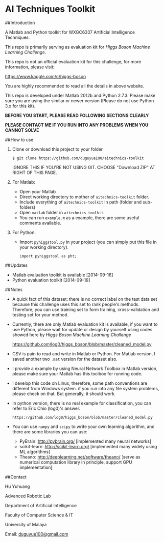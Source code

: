 AI Techniques Toolkit
==================

##Introduction

A Matlab and Python toolkit for WXGC6307 Artificial Intelligence Techniques.

This repo is primarily serving as evaluation kit for _Higgs Boson Machine Learning Challenge_.

This repo is not an official evaluation kit for this challenge, for more information, please visit:

https://www.kaggle.com/c/higgs-boson

You are highly recommended to read all the details in above website.

This repo is developed under Matlab 2012b and Python 2.7.3. Please make sure you are using the similar or newer version (Please do not use Python 3.x for this kit).

__BEFORE YOU START, PLEASE READ FOLLOWING SECTIONS CLEARLY__

__PLEASE CONTACT ME IF YOU RUN INTO ANY PROBLEMS WHEN YOU CANNOT SOLVE__

##How to use

1. Clone or download this project to your folder
   ```
   $ git clone https://github.com/duguyue100/aitechnics-toolkit
   ```
   IGNORE THIS IF YOU'RE NOT USING GIT. CHOOSE "Download ZIP" AT RIGHT OF THIS PAGE.

2. For Matlab:
   + Open your Matlab
   + Direct working directory to mother of `aitechnics-toolkit` folder.
   + Include everything of `aitechnics-toolkit` in path (folder and sub-folders)
   + Open `matlab` folder in `aitechnics-toolkit`.
   + You can run `example.m` as a example, there are some useful comments available. 

3. For Python:
   + Import `pyhiggstool.py` in your project (you can simply put this file in your working directory).
      ```
      import pyhiggstool as pht;
      ```

##Updates

+ Matlab evaluation toolkit is available [2014-09-16]
+ Python evaluation toolkit [2014-09-19]

##Notes

+ A quick fact of this dataset: there is no correct label on the test data set because this challenge uses this set to rank people's methods. Therefore, you can use training set to form training, cross-validation and testing set for your method.

+ Currently, there are only Matlab evaluation kit is available, if you want to use Python, please wait for update or design by yourself using codes showed here by _Higgs Boson Machine Learning Challenge_

   https://github.com/log0/higgs_boson/blob/master/cleaned_model.py

+ CSV is pain to read and write in Matlab or Python. For Matlab version, I saved another two `.mat` version for the dataset also.

+ I provide a example by using Neural Network Toolbox in Matlab version, please make sure your Matlab has this toolbox for running code.

+ I develop this code on Linux, therefore, some path conventions are different from Windows system. if you run into any file system problems, please check on that. But generally, it should work.

+ In python version, there is no real example for classification, you can refer to Eric Chio (log0)'s answer.
   ```
   https://github.com/log0/higgs_boson/blob/master/cleaned_model.py
   ```

+ You can use `numpy` and `scipy` to write your own learning algorithm, and there are some libraries you can use:
   + PyBrain: http://pybrain.org/ [implemented many neural networks]
   + scikit-learn: http://scikit-learn.org/ [implemented many widely using ML algorithms]
   + Theano: http://deeplearning.net/software/theano/ [serve as numerical computation library in principle, support GPU implementation]

##Contact

Hu Yuhuang

Advanced Robotic Lab

Department of Artificial Intelligence

Faculty of Computer Science & IT

University of Malaya

Email: duguyue100@gmail.com
